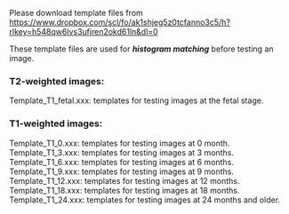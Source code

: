 Please download template files from https://www.dropbox.com/scl/fo/ak1shjeg5z0tcfanno3c5/h?rlkey=h548qw6lvs3ufjren2okd61ln&dl=0

These template files are used for ***histogram matching*** before testing an image. 

### T2-weighted images:
Template_T1_fetal.xxx: templates for testing images at the fetal stage. 

### T1-weighted images:
Template_T1_0.xxx: templates for testing images at 0 month. 
Template_T1_3.xxx: templates for testing images at 3 months.
Template_T1_6.xxx: templates for testing images at 6 months.
Template_T1_9.xxx: templates for testing images at 9 months.
Template_T1_12.xxx: templates for testing images at 12 months.
Template_T1_18.xxx: templates for testing images at 18 months.
Template_T1_24.xxx: templates for testing images at 24 months and older.
